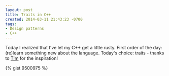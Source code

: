 ```yaml
---
layout: post
title: Traits in C++
created: 2014-03-11 21:43:23 -0700
tags:
- Design patterns
- C++
---
```

Today I realized that I've let my C++ get a little rusty. First order of the day: (re)learn something new about the language. Today's choice: traits - thanks to [Tim](https://www.linkedin.com/pub/tim-prince/31/30a/5a2) for the inspiration!

{% gist 9500975 %}

